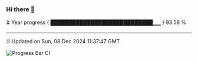 ### Hi there 👋

⏳ Year progress { ████████████████████████████▁▁ } 93.58 %

---

⏰ Updated on Sun, 08 Dec 2024 11:37:47 GMT

![Progress Bar CI](https://github.com/IshwaranRudhara/GIT-ACTION/workflows/Progress%20Bar%20CI/badge.svg)
